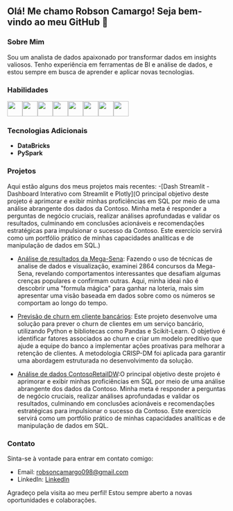## Olá! Me chamo Robson Camargo! Seja bem-vindo ao meu GitHub 👋

### Sobre Mim
Sou um analista de dados apaixonado por transformar dados em insights valiosos. Tenho experiência em ferramentas de BI e análise de dados, e estou sempre em busca de aprender e aplicar novas tecnologias.

### Habilidades
<div style="display: flex; align-items: center;">
  <img src="https://cdn.jsdelivr.net/gh/devicons/devicon@latest/icons/python/python-original.svg" width="35" height="35" />
  <img src="https://cdn.jsdelivr.net/gh/devicons/devicon@latest/icons/azuresqldatabase/azuresqldatabase-original.svg" width="35" height="35" />          
  <img src="https://github.com/microsoft/PowerBI-Icons/blob/main/SVG/Power-BI.svg" width="35" height="35" />
  <img src="https://github.com/microsoft/PowerBI-Icons/blob/main/SVG/Power-Apps-Colored.svg" width="35" height="35" />
  <img src="https://github.com/microsoft/PowerBI-Icons/blob/main/SVG/Power-Query-Colored.svg" width="35" height="35" />
  <img src="https://github.com/microsoft/PowerBI-Icons/blob/main/SVG/Power-Automate-Colored.svg" width="35" height="35" />
  <img src="https://cdn.jsdelivr.net/gh/devicons/devicon@latest/icons/apacheairflow/apacheairflow-original.svg" width="35" height="35" />        
  <img src="https://cdn.jsdelivr.net/gh/devicons/devicon@latest/icons/git/git-original.svg"  width="35" height="35"/>             
</div>

### Tecnologias Adicionais
- **DataBricks**
- **PySpark**

### Projetos
Aqui estão alguns dos meus projetos mais recentes:
-[Dash Streamlit - Dashboard Interativo com Streamlit e Plotly](O principal objetivo deste projeto é aprimorar e exibir minhas proficiências em SQL por meio de uma análise abrangente dos dados da Contoso. Minha meta é responder a perguntas de negócio cruciais, realizar análises aprofundadas e validar os resultados, culminando em conclusões acionáveis e recomendações estratégicas para impulsionar o sucesso da Contoso. Este exercício servirá como um portfólio prático de minhas capacidades analíticas e de manipulação de dados em SQL.)

- [Análise de resultados da Mega-Sena](https://github.com/Camargo098/analise-mega-sena/blob/main/notebooks/analise_mega-sena.ipynb): Fazendo o uso de técnicas de analise de dados e visualização, examinei 2864 concursos da Mega-Sena, revelando comportamentos interessantes que desafiam algumas crenças populares e confirmam outras. Aqui, minha ideai não é descobrir uma "formula mágica" para ganhar na loteria, mais sim apresentar uma visão baseada em dados sobre como os números se comportam ao longo do tempo.

- [Previsão de churn em cliente bancários](https://github.com/Camargo098/customer-churn-analysis/tree/main): Este projeto desenvolve uma solução para prever o churn de clientes em um serviço bancário, utilizando Python e bibliotecas como Pandas e Scikit-Learn. O objetivo é identificar fatores associados ao churn e criar um modelo preditivo que ajude a equipe do banco a implementar ações proativas para melhorar a retenção de clientes. A metodologia CRISP-DM foi aplicada para garantir uma abordagem estruturada no desenvolvimento da solução.
- [Análise de dados ContosoRetailDW](https://github.com/Camargo098/contoso-sql/blob/main/contososql.ipynb):O principal objetivo deste projeto é aprimorar e exibir minhas proficiências em SQL por meio de uma análise abrangente dos dados da Contoso. Minha meta é responder a perguntas de negócio cruciais, realizar análises aprofundadas e validar os resultados, culminando em conclusões acionáveis e recomendações estratégicas para impulsionar o sucesso da Contoso. Este exercício servirá como um portfólio prático de minhas capacidades analíticas e de manipulação de dados em SQL.

### Contato
Sinta-se à vontade para entrar em contato comigo:
- Email: robsoncamargo098@gmail.com
- LinkedIn: [LinkedIn](https://www.linkedin.com/in/rcamargo98/)

Agradeço pela visita ao meu perfil! Estou sempre aberto a novas oportunidades e colaborações.
